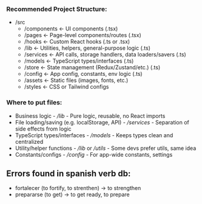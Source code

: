 ### Recommended Project Structure:

- /src
  - /components ← UI components (.tsx)
  - /pages ← Page-level components/routes (.tsx)
  - /hooks ← Custom React hooks (.ts or .tsx)
  - /lib ← Utilities, helpers, general-purpose logic (.ts)
  - /services ← API calls, storage handlers, data loaders/savers (.ts)
  - /models ← TypeScript types/interfaces (.ts)
  - /store ← State management (Redux/Zustand/etc.) (.ts)
  - /config ← App config, constants, env logic (.ts)
  - /assets ← Static files (images, fonts, etc.)
  - /styles ← CSS or Tailwind configs

### Where to put files:

- Business logic - _/lib_ - Pure logic, reusable, no React imports
- File loading/saving (e.g. localStorage, API) - _/services_ - Separation of side effects from logic
- TypeScript types/interfaces - _/models_ - Keeps types clean and centralized
- Utility/helper functions - _/lib_ or _/utils_ - Some devs prefer utils, same idea
- Constants/configs - _/config_ - For app-wide constants, settings

## Errors found in spanish verb db:

- fortalecer (to fortify, to strenthen) -> to strengthen
- prepararse (to get) -> to get ready, to prepare
